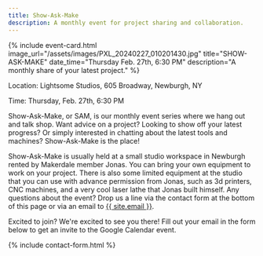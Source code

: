 ```yaml
---
title: Show-Ask-Make
description: A monthly event for project sharing and collaboration.
---
```


{%
    include event-card.html
    image_url="/assets/images/PXL_20240227_010201430.jpg"
    title="SHOW-ASK-MAKE"
    date_time="Thursday Feb. 27th, 6:30 PM"
    description="A monthly share of your latest project."
%}

<p class="mt-5 px-5">Location: Lightsome Studios, 605 Broadway, Newburgh, NY</p>

<p class="mb-5 px-5">Time: Thursday, Feb. 27th, 6:30 PM</p>

<p class="mb-5 px-5">
    Show-Ask-Make, or SAM, is our monthly event series where we hang out and talk shop. Want advice 
    on a project? Looking to show off your latest progress? Or simply interested in chatting about the latest
    tools and machines? Show-Ask-Make is the place! 
</p>
<p class="mb-5 px-5">
    Show-Ask-Make is usually held at a small studio workspace in Newburgh rented by Makerdale member Jonas. You
    can bring your own equipment to work on your project. There is also some limited equipment at the studio that
    you can use with advance permission from Jonas, such as 3d printers, CNC machines, and a very cool laser lathe
    that Jonas built himself. Any questions about the event? Drop us a line via the contact form at the bottom of this
    page or via an email to <a href="mailto:{{ site.email }}">{{ site.email }}</a>.
</p>
<p class="mb-5 px-5">
    Excited to join? We're excited to see you there! Fill out your email in the form below to get an invite to the
    Google Calendar event.
</p>

<script type='module' src='https://interfaces.zapier.com/assets/web-components/zapier-interfaces/zapier-interfaces.esm.js'></script>
<zapier-interfaces-page-embed page-id='cm1lmkbxu001uzuyclslp01hk' no-background='true'  style='max-width: 900px; height: 650px;'></zapier-interfaces-page-embed>

{% include contact-form.html %}